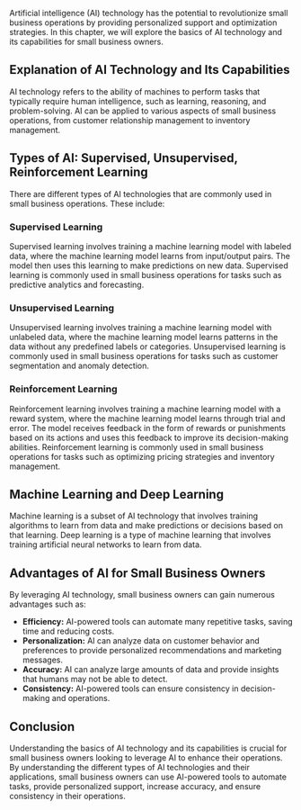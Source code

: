 

Artificial intelligence (AI) technology has the potential to revolutionize small business operations by providing personalized support and optimization strategies. In this chapter, we will explore the basics of AI technology and its capabilities for small business owners.

Explanation of AI Technology and Its Capabilities
-------------------------------------------------

AI technology refers to the ability of machines to perform tasks that typically require human intelligence, such as learning, reasoning, and problem-solving. AI can be applied to various aspects of small business operations, from customer relationship management to inventory management.

Types of AI: Supervised, Unsupervised, Reinforcement Learning
-------------------------------------------------------------

There are different types of AI technologies that are commonly used in small business operations. These include:

### Supervised Learning

Supervised learning involves training a machine learning model with labeled data, where the machine learning model learns from input/output pairs. The model then uses this learning to make predictions on new data. Supervised learning is commonly used in small business operations for tasks such as predictive analytics and forecasting.

### Unsupervised Learning

Unsupervised learning involves training a machine learning model with unlabeled data, where the machine learning model learns patterns in the data without any predefined labels or categories. Unsupervised learning is commonly used in small business operations for tasks such as customer segmentation and anomaly detection.

### Reinforcement Learning

Reinforcement learning involves training a machine learning model with a reward system, where the machine learning model learns through trial and error. The model receives feedback in the form of rewards or punishments based on its actions and uses this feedback to improve its decision-making abilities. Reinforcement learning is commonly used in small business operations for tasks such as optimizing pricing strategies and inventory management.

Machine Learning and Deep Learning
----------------------------------

Machine learning is a subset of AI technology that involves training algorithms to learn from data and make predictions or decisions based on that learning. Deep learning is a type of machine learning that involves training artificial neural networks to learn from data.

Advantages of AI for Small Business Owners
------------------------------------------

By leveraging AI technology, small business owners can gain numerous advantages such as:

* **Efficiency:** AI-powered tools can automate many repetitive tasks, saving time and reducing costs.
* **Personalization:** AI can analyze data on customer behavior and preferences to provide personalized recommendations and marketing messages.
* **Accuracy:** AI can analyze large amounts of data and provide insights that humans may not be able to detect.
* **Consistency:** AI-powered tools can ensure consistency in decision-making and operations.

Conclusion
----------

Understanding the basics of AI technology and its capabilities is crucial for small business owners looking to leverage AI to enhance their operations. By understanding the different types of AI technologies and their applications, small business owners can use AI-powered tools to automate tasks, provide personalized support, increase accuracy, and ensure consistency in their operations.


